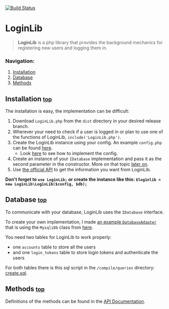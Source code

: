 [![Build Status](https://travis-ci.org/MCMainiac/LoginLib.svg?branch=master)](https://travis-ci.org/MCMainiac/LoginLib)

# LoginLib

> **LoginLib** is a php library that provides the background mechanics for registering new users and logging them in.

### Navigation:
1. [Installation](#installation)
2. [Database](#database)
3. [Methods](#methods)

## Installation <small>[top](#loginlib)</small>

The installation is easy, the implementation can be difficult:

1.  Download `LoginLib.php` from the `dist` directory in your desired release branch.
2.  Wherever your need to check if a user is logged in or plan to use one of the functions of LoginLib, `include('LoginLib.php')`.
3.  Create the LoginLib instance using your config. An example `config.php` can be found [here](https://github.com/MCMainiac/LoginLib/blob/master/test/config.php).
	* Look [here](https://github.com/MCMainiac/LoginLib/blob/master/test/load.php) to see how to implement the config.
4. Create an instance of your `IDatabase` implementation and pass it as the second parameter in the constructor. More on that topic [later on](#database).
5. Use [the official API](https://mcmainiac.github.io/LoginLib/namespaces/LoginLib.html) to get the information you want from LoginLib.

**Don't forget to `use LoginLib;` or create the instance like this: `$loginlib = new LoginLib\LoginLib($config, $db);`**

## Database <small>[top](#loginlib)</small>

To communicate with your database, LoginLib uses the `IDatabase` interface.

To create your own implementation, I made [an example `DatabaseAdapter`](https://github.com/MCMainiac/LoginLib/blob/master/compile/tests/DatabaseAdapter.php) that is using the `MysqliDb` class from [here](https://github.com/joshcam/PHP-MySQLi-Database-Class).

You need two tables for LoginLib to work properly:
- one `accounts` table to store all the users
- and one `login_tokens` table to store login tokens and authenticate the users

For both tables there is this sql script in the `/compile/queries` directory: [create.sql](https://github.com/MCMainiac/LoginLib/blob/develop/compile/queries/create.sql).

## Methods <small>[top](#loginlib)</small>

Definitions of the methods can be found in the [API Documentation](https://mcmainiac.github.io/LoginLib/).
